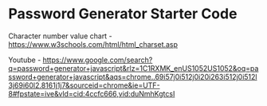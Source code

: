 # Password Generator Starter Code
Character number value chart - https://www.w3schools.com/html/html_charset.asp

Youtube - https://www.google.com/search?q=password+generator+javascript&rlz=1C1RXMK_enUS1052US1052&oq=password+generator+javascript&aqs=chrome..69i57j0i512j0i20i263i512j0i512l3j69i60l2.8161j1j7&sourceid=chrome&ie=UTF-8#fpstate=ive&vld=cid:4ccfc666,vid:duNmhKgtcsI

